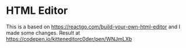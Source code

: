 # HTML Editor
This is a based on https://reactgo.com/build-your-own-html-editor and I made some changes.
Result at https://codepen.io/kitteneditorc0der/pen/WNJmLXb
